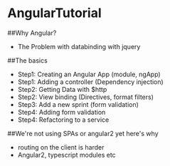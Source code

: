 # AngularTutorial

##Why Angular?
  * The Problem with databinding with jquery

##The basics
  * Step1: Creating an Angular App (module, ngApp)
  * Step1: Adding a controller (Dependency injection)
  * Step2: Getting Data with $http 
  * Step2: View binding (Directives, format filters)
  * Step3: Add a new sprint (form validation)
  * Step4: Adding form validation
  * Step4: Refactoring to a service


##We're not using SPAs or angular2 yet here's why
  * routing on the client is harder
  * Angular2, typescript modules etc


